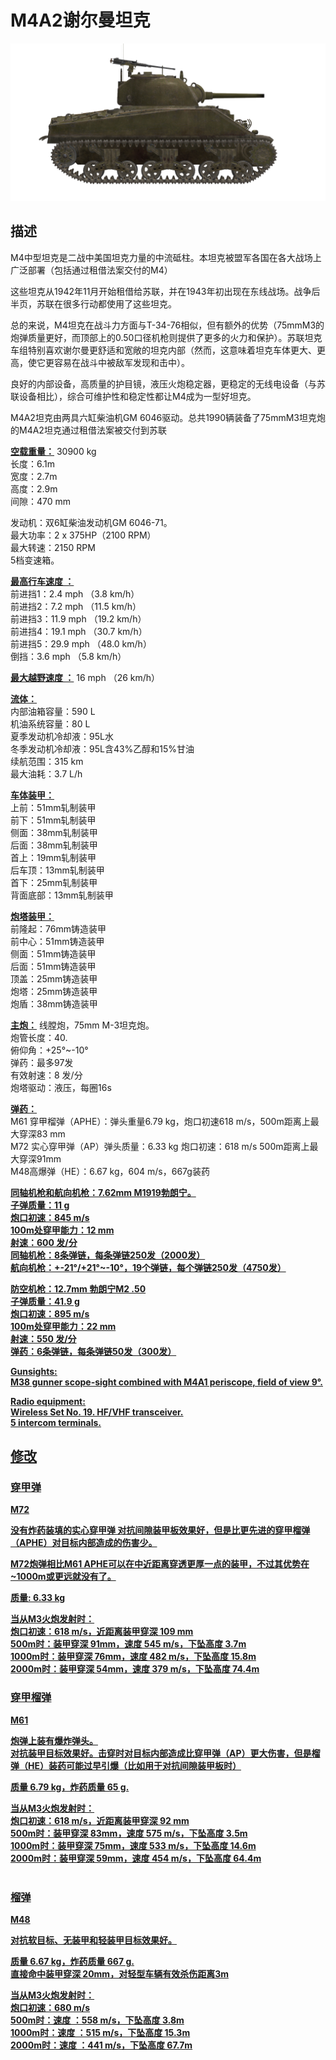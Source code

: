 # M4A2谢尔曼坦克  
  
![m4a2](../images/m4a2.png)  
  
## 描述  
  
M4中型坦克是二战中美国坦克力量的中流砥柱。本坦克被盟军各国在各大战场上广泛部署（包括通过租借法案交付的M4）  
  
这些坦克从1942年11月开始租借给苏联，并在1943年初出现在东线战场。战争后半页，苏联在很多行动都使用了这些坦克。  
  
总的来说，M4坦克在战斗力方面与T-34-76相似，但有额外的优势（75mmM3的炮弹质量更好，而顶部上的0.50口径机枪则提供了更多的火力和保护）。苏联坦克车组特别喜欢谢尔曼更舒适和宽敞的坦克内部（然而，这意味着坦克车体更大、更高，使它更容易在战斗中被敌军发现和击中）。  
  
良好的内部设备，高质量的护目镜，液压火炮稳定器，更稳定的无线电设备（与苏联设备相比），综合可维护性和稳定性都让M4成为一型好坦克。  
  
M4A2坦克由两具六缸柴油机GM 6046驱动。总共1990辆装备了75mmM3坦克炮的M4A2坦克通过租借法案被交付到苏联  
  
<b><u>空载重量：</u></b> 30900 kg  
长度：6.1m  
宽度：2.7m  
高度：2.9m  
间隙：470 mm  
  
发动机：双6缸柴油发动机GM 6046-71。  
最大功率：2 x 375HP（2100 RPM）  
最大转速：2150 RPM  
5档变速箱。  
  
<b><u>最高行车速度 ：</u></b>  
前进挡1：2.4 mph （3.8 km/h）  
前进挡2：7.2 mph （11.5 km/h）  
前进挡3：11.9 mph （19.2 km/h）  
前进挡4：19.1 mph （30.7 km/h）  
前进挡5：29.9 mph （48.0 km/h）  
倒挡：3.6 mph （5.8 km/h）  
  
<b><u>最大越野速度 ：</u></b> 16 mph （26 km/h）  
  
<b><u>流体：</u></b>  
内部油箱容量：590 L  
机油系统容量：80 L  
夏季发动机冷却液：95L水  
冬季发动机冷却液：95L含43%乙醇和15%甘油  
续航范围：315 km  
最大油耗：3.7 L/h  
  
<b><u>车体装甲：</u></b>  
上前：51mm轧制装甲  
前下：51mm轧制装甲  
侧面：38mm轧制装甲  
后面：38mm轧制装甲  
首上：19mm轧制装甲  
后车顶：13mm轧制装甲  
首下：25mm轧制装甲  
背面底部：13mm轧制装甲  
  
<b><u>炮塔装甲：</u></b>  
前隆起：76mm铸造装甲  
前中心：51mm铸造装甲  
侧面：51mm铸造装甲  
后面：51mm铸造装甲  
顶盖：25mm铸造装甲  
炮塔：25mm铸造装甲  
炮盾：38mm铸造装甲  
  
<b><u>主炮：</u></b> 线膛炮，75mm M-3坦克炮。  
炮管长度：40.  
俯仰角：+25°~-10°  
弹药：最多97发  
有效射速：8 发/分  
炮塔驱动：液压，每圈16s  
  
<b><u>弹药：</u></b>  
M61 穿甲榴弹（APHE）：弹头重量6.79 kg，炮口初速618 m/s，500m距离上最大穿深83 mm  
M72 实心穿甲弹（AP）弹头质量：6.33 kg 炮口初速：618 m/s 500m距离上最大穿深91mm  
M48高爆弹（HE）：6.67 kg，604 m/s，667g装药  
  
<b><u>同轴机枪和航向机枪：7.62mm M1919勃朗宁。  
子弹质量：11 g  
炮口初速：845 m/s  
100m处穿甲能力：12 mm  
射速：600 发/分  
同轴机枪：8条弹链，每条弹链250发（2000发）  
航向机枪：+-21°/+21°~-10°，19个弹链，每个弹链250发（4750发）  
  
<b><u>防空机枪：</u></b>12.7mm 勃朗宁M2 .50  
子弹质量：41.9 g  
炮口初速：895 m/s  
100m处穿甲能力：22 mm  
射速：550 发/分  
弹药：6条弹链，每条弹链50发（300发）  
  
<b><u>Gunsights:</u></b>  
M38 gunner scope-sight combined with М4А1 periscope, field of view 9°.  
  
<b><u>Radio equipment:</u></b>  
Wireless Set No. 19. HF/VHF transceiver.  
5 intercom terminals.  
  
  
## 修改  
  
  
### 穿甲弹  
  
M72  
  
没有炸药装填的实心穿甲弹 对抗间隙装甲板效果好，但是比更先进的穿甲榴弹（APHE）对目标内部造成的伤害少。  
  
M72炮弹相比M61 APHE可以在中近距离穿透更厚一点的装甲，不过其优势在~1000m或更远就没有了。  
  
质量: 6.33 kg  
  
当从M3火炮发射时：  
炮口初速：618 m/s，近距离装甲穿深 109 mm  
500m时：装甲穿深 91mm，速度 545 m/s，下坠高度 3.7m  
1000m时：装甲穿深 76mm，速度 482 m/s，下坠高度 15.8m  
2000m时：装甲穿深 54mm，速度 379 m/s，下坠高度 74.4m  
  
### 穿甲榴弹  
  
M61  
  
炮弹上装有爆炸弹头。  
对抗装甲目标效果好。击穿时对目标内部造成比穿甲弹（AP）更大伤害，但是榴弹（HE）装药可能过早引爆（比如用于对抗间隙装甲板时）  
  
质量 6.79 kg，炸药质量 65 g.  
  
当从M3火炮发射时：  
炮口初速：618 m/s，近距离装甲穿深 92 mm  
500m时：装甲穿深 83mm，速度 575 m/s，下坠高度 3.5m  
1000m时：装甲穿深 75mm，速度 533 m/s，下坠高度 14.6m  
2000m时：装甲穿深 59mm，速度 454 m/s，下坠高度 64.4m  
  ﻿
  
### 榴弹  
  
M48  
  
对抗软目标、无装甲和轻装甲目标效果好。  
  
质量 6.67 kg，炸药质量 667 g.  
直接命中装甲穿深 20mm，对轻型车辆有效杀伤距离3m  
  
当从M3火炮发射时：  
炮口初速：680 m/s  
500m时：速度 ：558 m/s，下坠高度 3.8m  
1000m时：速度 ：515 m/s，下坠高度 15.3m  
2000m时：速度 ：441 m/s，下坠高度 67.7m  